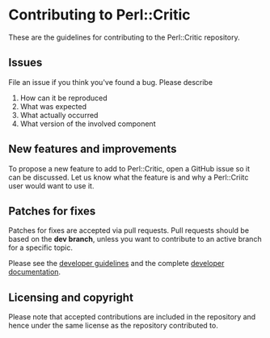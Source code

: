 # Contributing to Perl::Critic

These are the guidelines for contributing to the Perl::Critic repository.

## Issues

File an issue if you think you've found a bug. Please describe

1. How can it be reproduced
2. What was expected
3. What actually occurred
4. What version of the involved component

## New features and improvements

To propose a new feature to add to Perl::Critic, open a GitHub issue so it can be discussed.
Let us know what the feature is and why a Perl::Criitc user would want to use it.

## Patches for fixes

Patches for fixes are accepted via pull requests. Pull requests should be based on the **dev branch**, unless you want
to contribute to an active branch for a specific topic.

Please see the [developer guidelines](https://github.com/Perl-Critic/Perl-Critic/blob/dev/README.developer) and the complete [developer documentation](https://metacpan.org/pod/Perl::Critic::DEVELOPER).

## Licensing and copyright

Please note that accepted contributions are included in the repository and hence under the same license as the repository contributed to.
